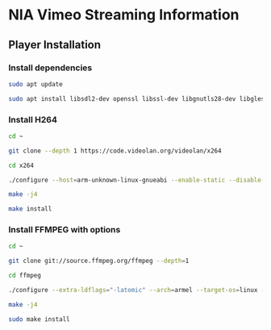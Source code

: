 # NIA Vimeo Streaming Information

## Player Installation

### Install dependencies

```bash
sudo apt update

sudo apt install libsdl2-dev openssl libssl-dev libgnutls28-dev libgles2-mesa libgles2-mesa-dev xorg-dev build-essential
```

### Install H264

```bash
cd ~

git clone --depth 1 https://code.videolan.org/videolan/x264

cd x264

./configure --host=arm-unknown-linux-gnueabi --enable-static --disable-opencl

make -j4

make install
```

### Install FFMPEG with options

```bash
cd ~

git clone git://source.ffmpeg.org/ffmpeg --depth=1

cd ffmpeg

./configure --extra-ldflags="-latomic" --arch=armel --target-os=linux --enable-openssl --enable-mmal --enable-gpl --enable-ffplay --enable-omx --enable-omx-rpi --enable-libx264 --enable-nonfree

make -j4

sudo make install
```
